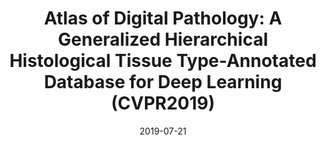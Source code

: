 ---
title: "Atlas of Digital Pathology: A Generalized Hierarchical Histological Tissue Type-Annotated Database for Deep Learning (CVPR2019)"
collection: publications
permalink: /publication/2019-07-21-cvpr2019
date: 2019-07-21
paperurl: 'http://openaccess.thecvf.com/content_CVPR_2019/html/Hosseini_Atlas_of_Digital_Pathology_A_Generalized_Hierarchical_Histological_Tissue_Type-Annotated_CVPR_2019_paper.html'
---